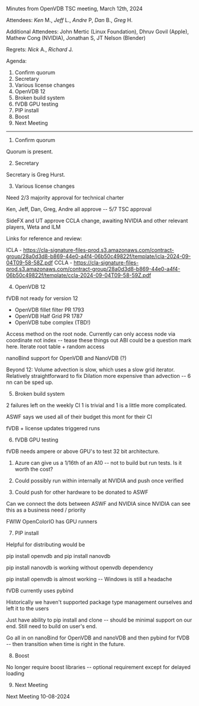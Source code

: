 Minutes from OpenVDB TSC meeting, March 12th, 2024

Attendees: *Ken* M., *Jeff* L., *Andre* P, *Dan* B., *Greg* H.

Additional Attendees: John Mertic (Linux Foundation), Dhruv Govil (Apple), Mathew Cong (NVIDIA), Jonathan S, JT Nelson (Blender)

Regrets: *Nick* A., *Richard* J.

Agenda:

1) Confirm quorum
2) Secretary
3) Various license changes
4) OpenVDB 12
5) Broken build system
6) fVDB GPU testing
7) PIP install
8) Boost
9) Next Meeting

------------

1) Confirm quorum

Quorum is present.

2) Secretary

Secretary is Greg Hurst.

3) Various license changes

Need 2/3 majority approval for technical charter

Ken, Jeff, Dan, Greg, Andre all approve -- 5/7 TSC approval

SideFX and UT approve CCLA change, awaiting NVIDIA and other relevant players, Weta and ILM

Links for reference and review:

ICLA - https://cla-signature-files-prod.s3.amazonaws.com/contract-group/28a0d3d8-b869-44e0-a4f4-06b50c49822f/template/icla-2024-09-04T09-58-58Z.pdf
CCLA - https://cla-signature-files-prod.s3.amazonaws.com/contract-group/28a0d3d8-b869-44e0-a4f4-06b50c49822f/template/ccla-2024-09-04T09-58-59Z.pdf

4) OpenVDB 12

fVDB not ready for version 12

* OpenVDB fillet filter PR 1793
* OpenVDB Half Grid PR 1787
* OpenVDB tube complex (TBD!)

Access method on the root node. Currently can only access node via coordinate not index -- tease these things out
ABI could be a question mark here.
Iterate root table + random access

nanoBind support for OpenVDB and NanoVDB (?)

Beyond 12:
Volume advection is slow, which uses a slow grid iterator. Relatively straightforward to fix
Dilation more expensive than advection -- 6 nn can be sped up.

5) Broken build system

2 failures left on the weekly CI
1 is trivial and 1 is a little more complicated.

ASWF says we used all of their budget this mont for their CI

fVDB + license updates triggered runs

6) fVDB GPU testing

fVDB needs ampere or above GPU's to test 32 bit architecture.

1. Azure can give us a 1/16th of an A10 -- not to build but run tests. Is it worth the cost?

2. Could possibly run within internally at NVIDIA and push once verified

3. Could push for other hardware to be donated to ASWF

Can we connect the dots between ASWF and NVIDIA since NVIDIA can see this as a business need / priority

FWIW OpenColorIO has GPU runners

7) PIP install

Helpful for distributing would be

pip install openvdb and pip install nanovdb

pip install nanovdb is working without openvdb dependency

pip install openvdb is almost working -- Windows is still a headache

fVDB currently uses pybind

Historically we haven't supported package type management ourselves and left it to the users

Just have ability to pip install and clone -- should be minimal support on our end. Still need to build on user's end.

Go all in on nanoBind for OpenVDB and nanoVDB and then pybind for fVDB --  then transition when time is right in the future.

8) Boost

No longer require boost libraries -- optional requirement except for delayed loading

9) Next Meeting

Next Meeting 10-08-2024
